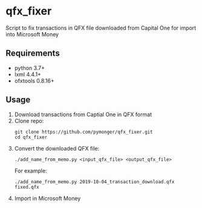 # qfx_fixer
Script to fix transactions in QFX file downloaded from Capital One for import into Microsoft Money

## Requirements
- python 3.7+
- lxml 4.4.1+
- ofxtools 0.8.16+

## Usage
1. Download transactions from Captial One in QFX format
1. Clone repo:
   ```
   git clone https://github.com/pymonger/qfx_fixer.git
   cd qfx_fixer
   ```
1. Convert the downloaded QFX file:
   ```
   ./add_name_from_memo.py <input_qfx_file> <output_qfx_file>
   ```
   For example:
   ```
   ./add_name_from_memo.py 2019-10-04_transaction_download.qfx fixed.qfx
   ```
1. Import in Microsoft Money
